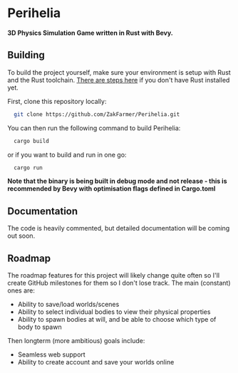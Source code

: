 # Perihelia

**3D Physics Simulation Game written in Rust with Bevy.**


## Building
To build the project yourself, make sure your environment is setup with Rust and the Rust toolchain. [There are steps here](https://www.rust-lang.org/tools/install) if you don't have Rust installed yet.

First, clone this repository locally:
```bash
  git clone https://github.com/ZakFarmer/Perihelia.git
```

You can then run the following command to build Perihelia:
```bash
  cargo build
```
or if you want to build and run in one go:
```bash
  cargo run
```

**Note that the binary is being built in debug mode and not release - this is recommended by Bevy with optimisation flags defined in Cargo.toml**
## Documentation
The code is heavily commented, but detailed documentation will be coming out soon.

## Roadmap
The roadmap features for this project will likely change quite often so I'll create GitHub milestones for them so I don't lose track.
The main (constant) ones are:

- Ability to save/load worlds/scenes
- Ability to select individual bodies to view their physical properties
- Ability to spawn bodies at will, and be able to choose which type of body to spawn

Then longterm (more ambitious) goals include:
- Seamless web support
- Ability to create account and save your worlds online